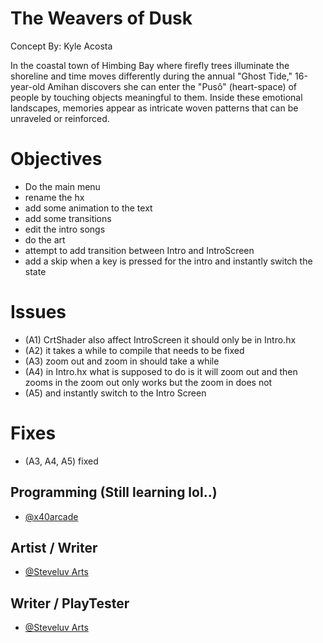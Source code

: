 
# The Weavers of Dusk

Concept By: Kyle Acosta 

In the coastal town of Himbing Bay where firefly trees illuminate the shoreline and time moves differently during the annual "Ghost Tide," 16-year-old Amihan discovers she can enter the "Pusô" (heart-space) of people by touching objects meaningful to them. Inside these emotional landscapes, memories appear as intricate woven patterns that can be unraveled or reinforced.

# Objectives
- Do the main menu
- rename the hx
- add some animation to the text
- add some transitions
- edit the intro songs
- do the art
- attempt to add transition between Intro and IntroScreen
- add a skip when a key is pressed for the intro and instantly switch the state

# Issues
- (A1) CrtShader also affect IntroScreen it should only be in Intro.hx
- (A2) it takes a while to compile that needs to be fixed
- (A3) zoom out and zoom in should take a while
- (A4) in Intro.hx what is supposed to do is it will zoom out and then zooms in the zoom out only works but the zoom in does not
- (A5) and instantly switch to the Intro Screen

# Fixes
- (A3, A4, A5) fixed

## Programming (Still learning lol..)

- [@x40arcade](https://github.com/SobrepenaKenneth)

## Artist / Writer

- [@Steveluv Arts](https://www.instagram.com/steveyarts/)

## Writer / PlayTester

- [@Steveluv Arts](https://www.instagram.com/steveyarts/)

